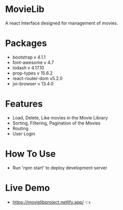 # MovieLib

A react Interface designed for management of movies.

# Packages

- bootstrap v 4.1.1
- font-awesome v 4.7
- lodash v 4.17.10
- prop-types v 15.6.2
- react-router-dom v5.2.0
- joi-browser v 13.4.0

# Features

- Load, Delete, Like movies in the Movie Library
- Sorting, Filtering, Pagination of the Movies
- Routing
- User Login

# How To Use

- Run 'npm start' to deploy development server

# Live Demo

- https://movielibproject.netlify.app/ :point_left:
